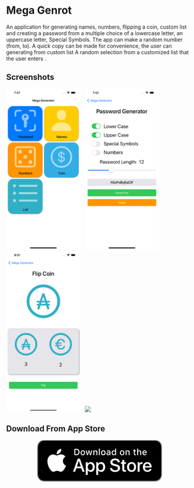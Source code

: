 
Mega Genrot
==========
An application for generating names, numbers, flipping a coin, custom list and creating a password from a multiple choice of a lowercase letter, an uppercase letter, Special Symbols. The app can make a random number (from, to). A quick copy can be made for convenience, the user can generating from custom list A random selection from a customized list that the user enters .

## Screenshots
  <p float="left">
    <img src="./Screenshot/Screenshot0.png" width="200" />&nbsp;&nbsp;
  <img src="./Screenshot/Screenshot1.png" width="200" />&nbsp;&nbsp;
    <img src="./Screenshot/Screenshot2.png" width="200" />&nbsp;&nbsp;
      <img src="./Screenshot/Screenshot3.gif" width="200" />&nbsp;
</p>

## Download From App Store
<p align="center">
<a href="https://apps.apple.com/il/app/mega-genrot-random-generator/id6444267005"><img src="./Screenshot/Download_App_Store.jpg"></a>
</p>

